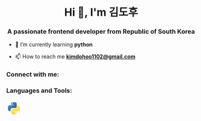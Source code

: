 <h1 align="center">Hi 👋, I'm 김도후</h1>
<h3 align="center">A passionate frontend developer from Republic of South Korea</h3>

- 🌱 I’m currently learning **python**

- 📫 How to reach me **kimdohoo1102@gmail.com**

<h3 align="left">Connect with me:</h3>
<p align="left">
</p>

<h3 align="left">Languages and Tools:</h3>
<p align="left"> <a href="https://www.python.org" target="_blank" rel="noreferrer"> <img src="https://raw.githubusercontent.com/devicons/devicon/master/icons/python/python-original.svg" alt="python" width="40" height="40"/> </a> </p>

